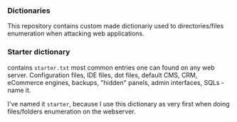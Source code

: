 ### Dictionaries

This repository contains custom made dictionariy used to directories/files enumeration when attacking web applications.

### Starter dictionary
contains
`starter.txt` most common entries one can found on any web server. Configuration files, IDE files, dot files, default CMS, CRM, eCommerce engines, backups, "hidden" panels, admin interfaces, SQLs - name it.

I've named it `starter`, because I use this dictionary as very first when doing files/folders enumeration on the webserver.

